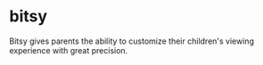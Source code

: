 # bitsy
Bitsy gives parents the ability to customize their children's viewing experience with great precision. 
